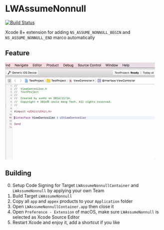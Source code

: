 # LWAssumeNonnull
[![Build Status](https://travis-ci.org/sunhr/LWAssumeNonnull.svg?branch=master)](https://travis-ci.org/sunhr/LWAssumeNonnull)


Xcode 8+ extension for adding `NS_ASSUME_NONNULL_BEGIN` and `NS_ASSUME_NONNULL_END` marco automatically

## Feature
![image](https://raw.githubusercontent.com/sunhr/LWAssumeNonnull/master/res/feature1.gif)

## Building
0. Setup Code Signing for Target `LWAssumeNonnullContainer` and `LWAssumeNonnull` by applying your own Team
1. Build Target `LWAssumeNonnull`
2. Copy all `app` and `appex` products to your `Application` folder
3. Open `LWAssumeNonnullContainer.app` then close it
4. Open `Preference - Extension` of macOS, make sure `LWAssumeNonnull` is selected as Xcode Source Editor
5. Restart Xcode and enjoy it, add a shortcut if you like